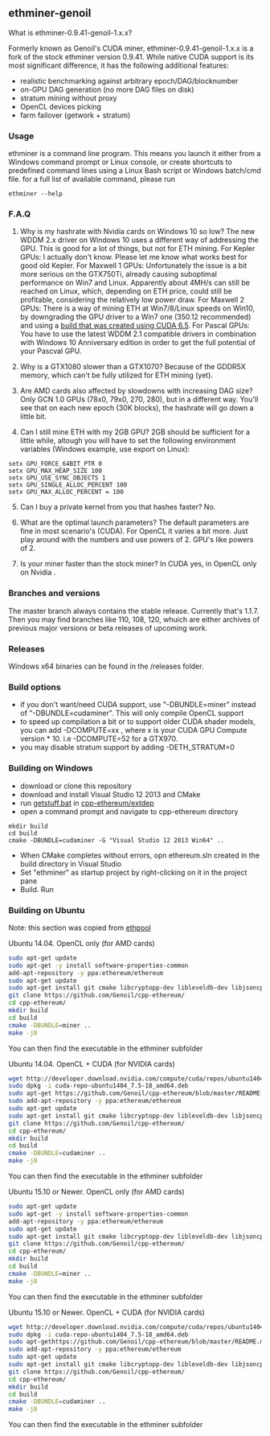 ## ethminer-genoil

What is ethminer-0.9.41-genoil-1.x.x? 

Formerly known as Genoil's CUDA miner, ethminer-0.9.41-genoil-1.x.x is a fork of the stock ethminer version 0.9.41. While native CUDA support is its most significant difference, it has the following additional features:

- realistic benchmarking against arbitrary epoch/DAG/blocknumber
- on-GPU DAG generation (no more DAG files on disk)
- stratum mining without proxy
- OpenCL devices picking
- farm failover (getwork + stratum)

### Usage

ethminer is a command line program. This means you launch it either from a Windows command prompt or Linux console, or create shortcuts to predefined command lines using a Linux Bash script or Windows batch/cmd file.
for a full list of available command, please run 

```
ethminer --help
```

### F.A.Q

1. Why is my hashrate with Nvidia cards on Windows 10 so low?
The new WDDM 2.x driver on Windows 10 uses a different way of addressing the GPU. This is good for a lot of things, but not for ETH mining. 
For Kepler GPUs: I actually don't know. Please let me know what works best for good old Kepler.
For Maxwell 1 GPUs: Unfortunately the issue is a bit more serious on the GTX750Ti, already causing suboptimal performance on Win7 and Linux. Apparently about 4MH/s can still be reached on Linux, which, depending on ETH price, could still be profitable, considering the relatively low power draw.
For Maxwell 2 GPUs: There is a way of mining ETH at Win7/8/Linux speeds on Win10, by downgrading the GPU driver to a Win7 one (350.12 recommended) and using a [build that was created using CUDA 6.5](releases/cuda-6.5).
For Pascal GPUs: You have to use the latest WDDM 2.1 compatible drivers in combination with Windows 10 Anniversary edition in order to get the full potential of your Pascval GPU.

2. Why is a GTX1080 slower than a GTX1070?
Because of the GDDR5X memory, which can't be fully utilized for ETH mining (yet).

3. Are AMD cards also affected by slowdowns with increasing DAG size?
Only GCN 1.0 GPUs (78x0, 79x0, 270, 280), but in a different way. You'll see that on each new epoch (30K blocks), the hashrate will go down a little bit.

4. Can I still mine ETH with my 2GB GPU?
2GB should be sufficient for a little while, altough you will have to set the following environment variables (Windows example, use export on Linux):

```
setx GPU_FORCE_64BIT_PTR 0
setx GPU_MAX_HEAP_SIZE 100
setx GPU_USE_SYNC_OBJECTS 1
setx GPU_SINGLE_ALLOC_PERCENT 100
setx GPU_MAX_ALLOC_PERCENT = 100
```

5. Can I buy a private kernel from you that hashes faster?
No.

6. What are the optimal launch parameters?
The default parameters are fine in most scenario's (CUDA). For OpenCL it varies a bit more. Just play around with the numbers and use powers of 2. GPU's like powers of 2. 

7. Is your miner faster than the stock miner?
In CUDA yes, in OpenCL only on Nvidia .

### Branches and versions

The master branch always contains the stable release. Currently that's 1.1.7. Then you may find branches like 110, 108, 120, whuich are either archives of previous major versions or beta releases of upcoming work.


### Releases

Windows x64 binaries can be found in the /releases folder.


### Build options

- if you don't want/need CUDA support, use "-DBUNDLE=miner" instead of "-DBUNDLE=cudaminer". This will only compile OpenCL support
- to speed up compilation a bit or to support older CUDA shader models, you can add -DCOMPUTE=xx , where x is your CUDA GPU Compute version * 10. i.e -DCOMPUTE=52 for a GTX970.  
- you may disable stratum support by adding -DETH_STRATUM=0


### Building on Windows

- download or clone this repository
- download and install Visual Studio 12 2013 and CMake
- run [getstuff.bat](extdep/getstuff.bat) in [cpp-ethereum/extdep](extdep) 
- open a command prompt and navigate to cpp-ethereum directory

``` 
mkdir build 
cd build
cmake -DBUNDLE=cudaminer -G "Visual Studio 12 2013 Win64" ..
```

- When CMake completes without errors, opn ethereum.sln created in the build directory in Visual Studio
- Set "ethminer" as startup project by right-clicking on it in the project pane
- Build. Run

### Building on Ubuntu

Note: this section was copied from [ethpool](https://ethpool.freshdesk.com/support/solutions/articles/8000032853-how-to-compile-genoils-cuda-miner-on-ubuntu)

Ubuntu 14.04. OpenCL only (for AMD cards)

```bash
sudo apt-get update
sudo apt-get -y install software-properties-common
add-apt-repository -y ppa:ethereum/ethereum
sudo apt-get update
sudo apt-get install git cmake libcryptopp-dev libleveldb-dev libjsoncpp-dev libjson-rpc-cpp-dev libboost-all-dev libgmp-dev libreadline-dev libcurl4-gnutls-dev ocl-icd-libopencl1 opencl-headers mesa-common-dev libmicrohttpd-dev build-essential -y
git clone https://github.com/Genoil/cpp-ethereum/
cd cpp-ethereum/
mkdir build
cd build
cmake -DBUNDLE=miner ..
make -j8
```

You can then find the executable in the ethminer subfolder

Ubuntu 14.04. OpenCL + CUDA (for NVIDIA cards)

```bash
wget http://developer.download.nvidia.com/compute/cuda/repos/ubuntu1404/x86_64/cuda-repo-ubuntu1404_7.5-18_amd64.deb
sudo dpkg -i cuda-repo-ubuntu1404_7.5-18_amd64.deb
sudo apt-get https://github.com/Genoil/cpp-ethereum/blob/master/README.md -y install software-properties-common
sudo add-apt-repository -y ppa:ethereum/ethereum
sudo apt-get update
sudo apt-get install git cmake libcryptopp-dev libleveldb-dev libjsoncpp-dev libjson-rpc-cpp-dev libboost-all-dev libgmp-dev libreadline-dev libcurl4-gnutls-dev ocl-icd-libopencl1 opencl-headers mesa-common-dev libmicrohttpd-dev build-essential cuda -y
git clone https://github.com/Genoil/cpp-ethereum/
cd cpp-ethereum/
mkdir build
cd build
cmake -DBUNDLE=cudaminer ..
make -j8
```

You can then find the executable in the ethminer subfolder

Ubuntu 15.10 or Newer. OpenCL only (for AMD cards)

```bash
sudo apt-get update
sudo apt-get -y install software-properties-common
add-apt-repository -y ppa:ethereum/ethereum
sudo apt-get update
sudo apt-get install git cmake libcryptopp-dev libleveldb-dev libjsoncpp-dev libjsonrpccpp-dev libboost-all-dev libgmp-dev libreadline-dev libcurl4-gnutls-dev ocl-icd-libopencl1 opencl-headers mesa-common-dev libmicrohttpd-dev build-essential -y
git clone https://github.com/Genoil/cpp-ethereum/
cd cpp-ethereum/
mkdir build
cd build
cmake -DBUNDLE=miner ..
make -j8
```

You can then find the executable in the ethminer subfolder

Ubuntu 15.10 or Newer. OpenCL + CUDA (for NVIDIA cards)

```bash
wget http://developer.download.nvidia.com/compute/cuda/repos/ubuntu1404/x86_64/cuda-repo-ubuntu1404_7.5-18_amd64.deb
sudo dpkg -i cuda-repo-ubuntu1404_7.5-18_amd64.deb
sudo apt-gethttps://github.com/Genoil/cpp-ethereum/blob/master/README.md -y install software-properties-common
sudo add-apt-repository -y ppa:ethereum/ethereum
sudo apt-get update
sudo apt-get install git cmake libcryptopp-dev libleveldb-dev libjsoncpp-dev libjsonrpccpp-dev libboost-all-dev libgmp-dev libreadline-dev libcurl4-gnutls-dev ocl-icd-libopencl1 opencl-headers mesa-common-dev libmicrohttpd-dev build-essential cuda -y
git clone https://github.com/Genoil/cpp-ethereum/
cd cpp-ethereum/
mkdir build
cd build
cmake -DBUNDLE=cudaminer ..
make -j8
```

You can then find the executable in the ethminer subfolder
